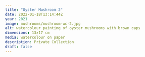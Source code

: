 ```yaml
---
title: "Oyster Mushroom 2"
date: 2022-01-18T13:14:44Z
year: 2021
image: mushrooms/mushroom-wc-2.jpg
alt: watercolour painting of oyster mushrooms with brown caps
dimensions: 13x17 cm
media: watercolour on paper
description: Private Collection
draft: false
---
```


